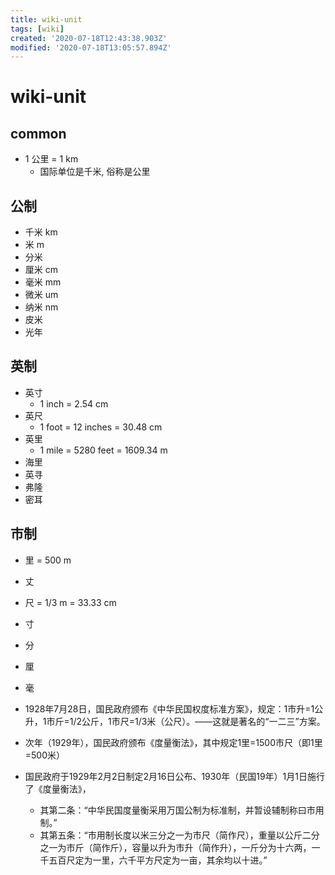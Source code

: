 ```yaml
---
title: wiki-unit
tags: [wiki]
created: '2020-07-18T12:43:38.903Z'
modified: '2020-07-18T13:05:57.894Z'
---
```


# wiki-unit

## common

- 1 公里 = 1 km
  - 国际单位是千米, 俗称是公里

## 公制

- 千米 km
- 米 m
- 分米
- 厘米 cm
- 毫米 mm
- 微米 um
- 纳米 nm
- 皮米
- 光年

## 英制

- 英寸 
  - 1 inch = 2.54 cm
- 英尺
  - 1 foot = 12 inches = 30.48 cm
- 英里
  - 1 mile = 5280 feet = 1609.34 m
- 海里
- 英寻
- 弗隆
- 密耳

## 市制

- 里 = 500 m
- 丈 
- 尺 = 1/3 m = 33.33 cm
- 寸
- 分
- 厘
- 毫

- 1928年7月28日，国民政府颁布《中华民国权度标准方案》，规定：1市升=1公升，1市斤=1/2公斤，1市尺=1/3米（公尺）。——这就是著名的“一二三”方案。
- 次年（1929年），国民政府颁布《度量衡法》，其中规定1里=1500市尺（即1里=500米）
- 国民政府于1929年2月2日制定2月16日公布、1930年（民国19年）1月1日施行了《度量衡法》，
  - 其第二条：“中华民国度量衡采用万国公制为标准制，并暂设辅制称曰市用制。”
  - 其第五条：“市用制长度以米三分之一为市尺（简作尺），重量以公斤二分之一为市斤（简作斤），容量以升为市升（简作升），一斤分为十六两，一千五百尺定为一里，六千平方尺定为一亩，其余均以十进。”
